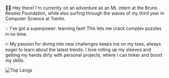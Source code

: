 👨‍💻 Hey there! I'm currently on an adventure as an ML intern at the Bruno Kessler Foundation, while also surfing through the waves of my third year in Computer Science at Trento.

💡 I've got a superpower: learning fast! This lets me crack complex puzzles in no time.

🔥 My passion for diving into new challenges keeps me on my toes, always eager to learn about the latest trends. I love rolling up my sleeves and getting my hands dirty with personal projects, where I can tinker and boost my skills.



![Top Langs](https://github-readme-stats.vercel.app/api/top-langs/?username=andrearichichi&layout=compact&theme=dark)
